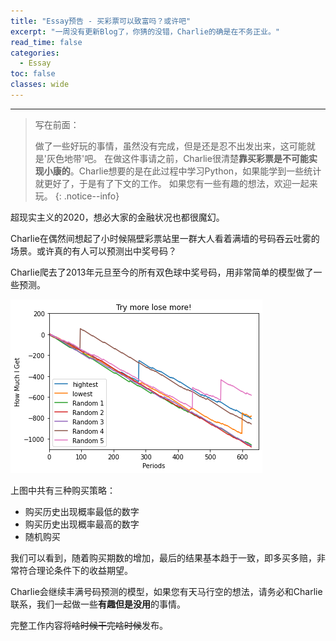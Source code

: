 ```yaml
---
title: "Essay预告 - 买彩票可以致富吗？或许吧"
excerpt: "一周没有更新Blog了，你猜的没错，Charlie的确是在不务正业。"
read_time: false
categories:
  - Essay
toc: false
classes: wide
---
```


---

> 写在前面：
> 
> 做了一些好玩的事情，虽然没有完成，但是还是忍不出发出来，这可能就是'灰色地带'吧。
> 在做这件事请之前，Charlie很清楚**靠买彩票是不可能实现小康的**。Charlie想要的是在此过程中学习Python，如果能学到一些统计就更好了，于是有了下文的工作。
> 如果您有一些有趣的想法，欢迎一起来玩。
{: .notice--info}

超现实主义的2020，想必大家的金融状况也都很魔幻。

Charlie在偶然间想起了小时候隔壁彩票站里一群大人看着满墙的号码吞云吐雾的场景。或许真的有人可以预测出中奖号码？

Charlie爬去了2013年元旦至今的所有双色球中奖号码，用非常简单的模型做了一些预测。

![essay_double_color_balls_preview_1](/assets/images/essay_double_color_balls_preview_1.png)

上图中共有三种购买策略：

* 购买历史出现概率最低的数字
* 购买历史出现概率最高的数字
* 随机购买

我们可以看到，随着购买期数的增加，最后的结果基本趋于一致，即多买多赔，非常符合理论条件下的收益期望。

Charlie会继续丰满号码预测的模型，如果您有天马行空的想法，请务必和Charlie联系，我们一起做一些**有趣但是没用**的事情。

完整工作内容将~~啥时候干完啥时候~~发布。